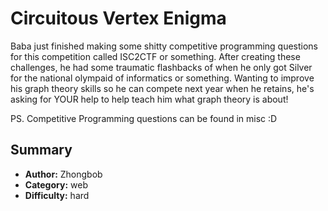 # Circuitous Vertex Enigma
Baba just finished making some shitty competitive programming questions for this competition called ISC2CTF or something. After creating these challenges, he had some traumatic flashbacks of when he only got Silver for the national olympaid of informatics or something.
Wanting to improve his graph theory skills so he can compete next year when he retains, he's asking for YOUR help to help teach him what graph theory is about!

PS. Competitive Programming questions can be found in misc :D

## Summary
- **Author:** Zhongbob
- **Category:** web
- **Difficulty:** hard

